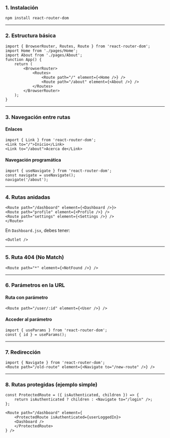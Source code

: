 ###  1. Instalación

`npm install react-router-dom`

---

### 2. Estructura básica
```
import { BrowserRouter, Routes, Route } from 'react-router-dom'; import Home from './pages/Home'; 
import About from './pages/About';  
function App() {   
	return (     
		<BrowserRouter>       
			<Routes>         
				<Route path="/" element={<Home />} />         
				<Route path="/about" element={<About />} />  
			</Routes>     
		</BrowserRouter>   
	); 
}
```


---

### 3. Navegación entre rutas

####  Enlaces
```
import { Link } from 'react-router-dom';  
<Link to="/">Inicio</Link> 
<Link to="/about">Acerca de</Link>
```

####  Navegación programática
```
import { useNavigate } from 'react-router-dom';  
const navigate = useNavigate(); 
navigate('/about');
```


---

###  4. Rutas anidadas
```
<Route path="/dashboard" element={<Dashboard />}>   
<Route path="profile" element={<Profile />} />   
<Route path="settings" element={<Settings />} /> 
</Route>
```

En `Dashboard.jsx`, debes tener:

`<Outlet />`

---

###  5. Ruta 404 (No Match)

`<Route path="*" element={<NotFound />} />`

---

###  6. Parámetros en la URL

#### Ruta con parámetro

`<Route path="/user/:id" element={<User />} />`

#### Acceder al parámetro
```
import { useParams } from 'react-router-dom';  
const { id } = useParams();
```


---

###  7. Redirección
```
import { Navigate } from 'react-router-dom';  
<Route path="/old-route" element={<Navigate to="/new-route" />} />
```

---

###  8. Rutas protegidas (ejemplo simple)
```
const ProtectedRoute = ({ isAuthenticated, children }) => {   
	return isAuthenticated ? children : <Navigate to="/login" />; 
};  

<Route path="/dashboard" element={   
	<ProtectedRoute isAuthenticated={userLoggedIn}>     
	<Dashboard />   
	</ProtectedRoute> 
} />
```

